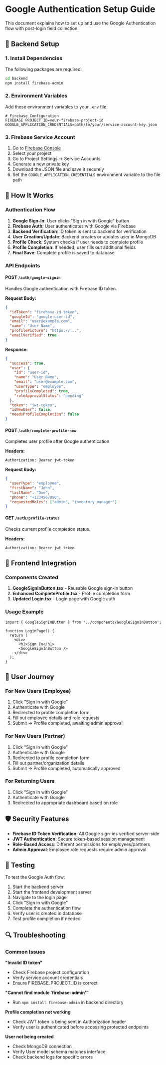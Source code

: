 # Google Authentication Setup Guide

This document explains how to set up and use the Google Authentication flow with post-login field collection.

## 🔧 Backend Setup

### 1. Install Dependencies
The following packages are required:
```bash
cd backend
npm install firebase-admin
```

### 2. Environment Variables
Add these environment variables to your `.env` file:

```env
# Firebase Configuration
FIREBASE_PROJECT_ID=your-firebase-project-id
GOOGLE_APPLICATION_CREDENTIALS=path/to/your/service-account-key.json
```

### 3. Firebase Service Account
1. Go to [Firebase Console](https://console.firebase.google.com/)
2. Select your project
3. Go to Project Settings → Service Accounts
4. Generate a new private key
5. Download the JSON file and save it securely
6. Set the `GOOGLE_APPLICATION_CREDENTIALS` environment variable to the file path

## 🎯 How It Works

### Authentication Flow
1. **Google Sign-In**: User clicks "Sign in with Google" button
2. **Firebase Auth**: User authenticates with Google via Firebase
3. **Backend Verification**: ID token is sent to backend for verification
4. **User Creation/Update**: Backend creates or updates user in MongoDB
5. **Profile Check**: System checks if user needs to complete profile
6. **Profile Completion**: If needed, user fills out additional fields
7. **Final Save**: Complete profile is saved to database

### API Endpoints

#### POST `/auth/google-signin`
Handles Google authentication with Firebase ID token.

**Request Body:**
```json
{
  "idToken": "firebase-id-token",
  "googleId": "google-user-id",
  "email": "user@example.com",
  "name": "User Name",
  "profilePicture": "https://...",
  "emailVerified": true
}
```

**Response:**
```json
{
  "success": true,
  "user": {
    "id": "user-id",
    "name": "User Name",
    "email": "user@example.com",
    "userType": "employee",
    "profileCompleted": true,
    "roleApprovalStatus": "pending"
  },
  "token": "jwt-token",
  "isNewUser": false,
  "needsProfileCompletion": false
}
```

#### POST `/auth/complete-profile-new`
Completes user profile after Google authentication.

**Headers:**
```
Authorization: Bearer jwt-token
```

**Request Body:**
```json
{
  "userType": "employee",
  "firstName": "John",
  "lastName": "Doe",
  "phone": "+1234567890",
  "requestedRoles": ["admin", "inventory_manager"]
}
```

#### GET `/auth/profile-status`
Checks current profile completion status.

**Headers:**
```
Authorization: Bearer jwt-token
```

## 🎨 Frontend Integration

### Components Created
1. **GoogleSignInButton.tsx** - Reusable Google sign-in button
2. **Enhanced CompleteProfile.tsx** - Profile completion form
3. **Updated Login.tsx** - Login page with Google auth

### Usage Example
```tsx
import { GoogleSignInButton } from '../components/GoogleSignInButton';

function LoginPage() {
  return (
    <div>
      <h1>Sign In</h1>
      <GoogleSignInButton />
    </div>
  );
}
```

## 🔄 User Journey

### For New Users (Employee)
1. Click "Sign in with Google"
2. Authenticate with Google
3. Redirected to profile completion form
4. Fill out employee details and role requests
5. Submit → Profile completed, awaiting admin approval

### For New Users (Partner)
1. Click "Sign in with Google"
2. Authenticate with Google
3. Redirected to profile completion form
4. Fill out partner/organization details
5. Submit → Profile completed, automatically approved

### For Returning Users
1. Click "Sign in with Google"
2. Authenticate with Google
3. Redirected to appropriate dashboard based on role

## 🛡️ Security Features

- **Firebase ID Token Verification**: All Google sign-ins verified server-side
- **JWT Authentication**: Secure token-based session management
- **Role-Based Access**: Different permissions for employees/partners
- **Admin Approval**: Employee role requests require admin approval

## 🧪 Testing

To test the Google Auth flow:

1. Start the backend server
2. Start the frontend development server
3. Navigate to the login page
4. Click "Sign in with Google"
5. Complete the authentication flow
6. Verify user is created in database
7. Test profile completion if needed

## 🔍 Troubleshooting

### Common Issues

**"Invalid ID token"**
- Check Firebase project configuration
- Verify service account credentials
- Ensure FIREBASE_PROJECT_ID is correct

**"Cannot find module 'firebase-admin'"**
- Run `npm install firebase-admin` in backend directory

**Profile completion not working**
- Check JWT token is being sent in Authorization header
- Verify user is authenticated before accessing protected endpoints

**User not being created**
- Check MongoDB connection
- Verify User model schema matches interface
- Check backend logs for specific errors
